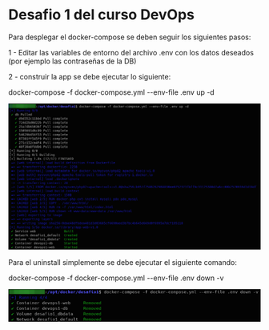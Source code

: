 # Desafio 1 del curso DevOps

Para desplegar el docker-compose se deben seguir los siguientes pasos:

1 - Editar las variables de entorno del archivo .env con los datos deseados (por ejemplo las contraseñas de la DB)

2 - construir la app se debe ejecutar lo siguiente:

   docker-compose -f docker-compose.yml --env-file .env up -d  
   
   ![Deploy](deploy.png)
    

Para el uninstall simplemente se debe ejecutar el siguiente comando:
   
   docker-compose -f docker-compose.yml --env-file .env down -v     
   
   ![Uninstall](uninstall.png)     
